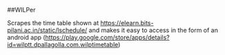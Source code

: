 ##WILPer

Scrapes the time table shown at https://elearn.bits-pilani.ac.in/static/lschedule/ and makes it easy to access in the form of an android app (https://play.google.com/store/apps/details?id=wilptt.dpallagolla.com.wilptimetable)

